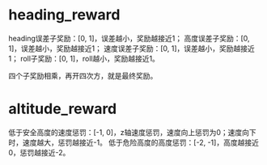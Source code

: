 # heading_reward

heading误差子奖励：[0, 1]，误差越小，奖励越接近1；
高度误差子奖励：[0, 1]，误差越小，奖励越接近1；
速度误差子奖励：[0, 1]，误差越小，奖励越接近1；
roll子奖励：[0, 1]，roll越小，奖励越接近1。

四个子奖励相乘，再开四次方，就是最终奖励。

# altitude_reward

低于安全高度的速度惩罚：[-1, 0]，z轴速度惩罚，速度向上惩罚为0；速度向下时，速度越大，惩罚越接近-1。
低于危险高度的高度惩罚：[-2, -1]，高度越接近0，惩罚越接近-2。
